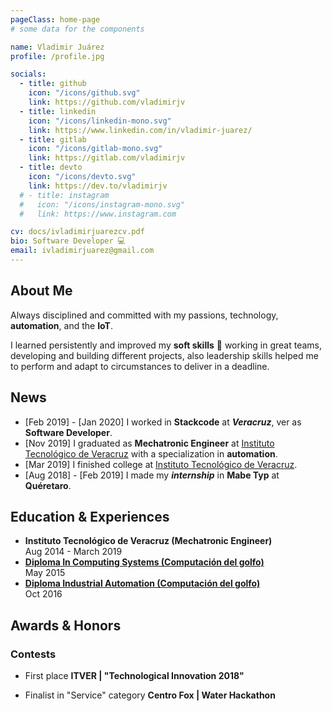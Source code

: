```yaml
---
pageClass: home-page
# some data for the components

name: Vladimir Juárez
profile: /profile.jpg

socials:
  - title: github
    icon: "/icons/github.svg"
    link: https://github.com/vladimirjv
  - title: linkedin
    icon: "/icons/linkedin-mono.svg"
    link: https://www.linkedin.com/in/vladimir-juarez/
  - title: gitlab
    icon: "/icons/gitlab-mono.svg"
    link: https://gitlab.com/vladimirjv
  - title: devto
    icon: "/icons/devto.svg"
    link: https://dev.to/vladimirjv
  # - title: instagram
  #   icon: "/icons/instagram-mono.svg"
  #   link: https://www.instagram.com

cv: docs/ivladimirjuarezcv.pdf
bio: Software Developer 💻
email: ivladimirjuarez@gmail.com
---
```


<ProfileSection :frontmatter="$page.frontmatter" />

## About Me

Always disciplined and committed with my passions, technology, **automation**, and the **IoT**.

I learned persistently and improved my **soft skills** 📣 working in great teams, developing and building different projects, also leadership skills helped me to perform and adapt to circumstances to deliver in a deadline.


## News

- [Feb 2019] - [Jan 2020] I worked in **Stackcode** at ***Veracruz***, ver as **Software Developer**.
- [Nov 2019] I graduated as **Mechatronic Engineer** at [Instituto Tecnológico de Veracruz](http://www.itver.edu.mx/) with a specialization in **automation**.
- [Mar 2019] I finished college at [Instituto Tecnológico de Veracruz](http://www.itver.edu.mx/).
- [Aug 2018] - [Feb 2019] I made my ***internship*** in **Mabe Typ** at **Quéretaro**.



## Education & Experiences

- **Instituto Tecnológico de Veracruz (Mechatronic Engineer)** <br/>
Aug 2014 - March 2019
- [**Diploma In Computing Systems (Computación del golfo)**](docs/systemsDiploma.pdf) <br/>
May 2015
- [**Diploma Industrial Automation (Computación del golfo)**](docs/automationDiploma.pdf) <br/>
Oct 2016


<!-- ## Projects


[→ Full list](/projects/)

<ProjectCard image="/projects/1.png" hideBorder=true>

  **The Making of Harry Potter's Wand**

  Harry P., Hermione G., *et al*
  
  Harry's wand was broken in 1997, but was repaired by him after the 1998 Battle of Hogwarts. Usually the repair of a wand is impossible, but with the use of the Elder Wand it was achievable.
  
  [[PDF](https://www.google.com)] [[arXiv](https://arxiv.org)]

</ProjectCard>

<ProjectCard hideBorder=true>

  **Harry Potter and the Deathly Hallows**
  
  In the epilogue of Deathly Hallows, which is set 19 years after Voldemort's death, Harry and Ginny are a couple and have three children: James Sirius Potter, who has already been at Hogwarts for at least one year, Albus Severus Potter, who is starting his first year there, and Lily Luna Potter, who is two years away from her first year at the school.

  [[Link](https://www.google.com)]

</ProjectCard> -->


## Awards & Honors

### Contests

- First place **ITVER | "Technological Innovation 2018"**

- Finalist in "Service" category **Centro Fox | Water Hackathon**


<!-- Custom style for this page -->

<style lang="stylus">

.theme-container.home-page .page
  font-size 16px
  font-family "lucida grande", "lucida sans unicode", lucida, "Helvetica Neue", Helvetica, Arial, sans-serif;
  p
    margin 0 0 0.5rem
  p, ul, ol
    line-height normal
  a
    font-weight normal
  .theme-default-content:not(.custom) > h2
    margin-bottom 0.5rem
  .theme-default-content:not(.custom) > h2:first-child + p
    margin-top 0.5rem
  .theme-default-content:not(.custom) > h3
    padding-top 4rem

  /* Override */
  .md-card
    margin-top 0.5em
    .card-image
      padding 0.2rem
      img
        max-width 120px
        max-height 120px
    .card-content p
      -webkit-margin-after 0.2em

@media (max-width: 419px)
  .theme-container.home-page .page
    p, ul, ol
      line-height 1.5

    .md-card
      .card-image
        img 
          width 100%
          max-width 400px

</style>

